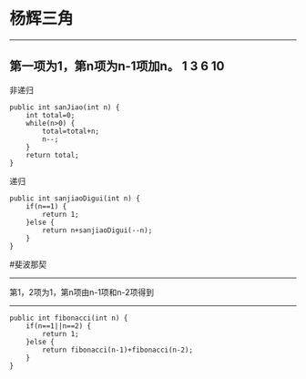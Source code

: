 # 杨辉三角

---
第一项为1，第n项为n-1项加n。
1 3 6 10
---
非递归
```
public int sanJiao(int n) {
	int total=0;
	while(n>0) {
		total=total+n;
		n--;
	}
	return total;
}
```
递归
```
public int sanjiaoDigui(int n) {
	if(n==1) {
		return 1;
	}else {
		return n+sanjiaoDigui(--n);
	}
}
```
#斐波那契

---
第1，2项为1，第n项由n-1项和n-2项得到

---

```
public int fibonacci(int n) {
	if(n==1||n==2) {
		return 1;
	}else {
		return fibonacci(n-1)+fibonacci(n-2);
	}
}
```
